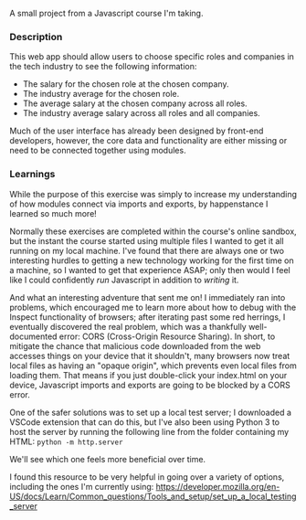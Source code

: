 A small project from a Javascript course I'm taking.

### Description
This web app should allow users to choose specific roles and companies in the tech industry to see the following information:

 -   The salary for the chosen role at the chosen company.
 -   The industry average for the chosen role.
 -   The average salary at the chosen company across all roles.
 -   The industry average salary across all roles and all companies.

Much of the user interface has already been designed by front-end developers, however, the core data and functionality are either missing or need to be connected together using modules. 

### Learnings
While the purpose of this exercise was simply to increase my understanding of how modules connect via imports and exports, by happenstance I learned so much more!

Normally these exercises are completed within the course's online sandbox, but the instant the course started using multiple files I wanted to get it all running on my local machine.  I've found that there are always one or two interesting hurdles to getting a new technology working for the first time on a machine, so I wanted to get that experience ASAP; only then would I feel like I could confidently *run* Javascript in addition to *writing* it.

And what an interesting adventure that sent me on!  I immediately ran into problems, which encouraged me to learn more about how to debug with the Inspect functionality of browsers; after iterating past some red herrings, I eventually discovered the real problem, which was a thankfully well-documented error: CORS (Cross-Origin Resource Sharing).  In short, to mitigate the chance that malicious code downloaded from the web accesses things on your device that it shouldn't, many browsers now treat local files as having an "opaque origin", which prevents even local files from loading them.  That means if you just double-click your index.html on your device, Javascript imports and exports are going to be blocked by a CORS error.

One of the safer solutions was to set up a local test server; I downloaded a VSCode extension that can do this, but I've also been using Python 3 to host the server by running the following line from the folder containing my HTML:
`python -m http.server`

We'll see which one feels more beneficial over time.

I found this resource to be very helpful in going over a variety of options, including the ones I'm currently using: https://developer.mozilla.org/en-US/docs/Learn/Common_questions/Tools_and_setup/set_up_a_local_testing_server